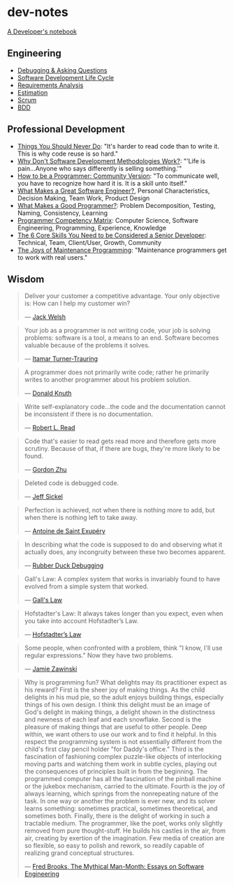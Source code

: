 # dev-notes

[A Developer's notebook](http://alexkrupp.typepad.com/sensemaking/2012/09/program-above-and-beyond-your-actual-ability-by-using-freemind.html)

## Engineering

* [Debugging & Asking Questions](Engineering/debugging.md)
* [Software Development Life Cycle](Engineering/SDLC.md)
* [Requirements Analysis](Engineering/requirements.md)
* [Estimation](Engineering/estimation.md)
* [Scrum](Engineering/scrum.md)
* [BDD](Engineering/BDD.md)

## Professional Development

* [Things You Should Never Do](https://www.joelonsoftware.com/2000/04/06/things-you-should-never-do-part-i/): "It's harder to read code than to write it. This is why code reuse is so hard."
* [Why Don't Software Development Methodologies Work?](http://typicalprogrammer.com/why-dont-software-development-methodologies-work): "'Life is pain...Anyone who says differently is selling something.'"
* [How to be a Programmer: Community Version](https://github.com/braydie/HowToBeAProgrammer): "To communicate well, you have to recognize how hard it is. It is a skill unto itself."
* [What Makes a Great Software Engineer?](https://faculty.washington.edu/ajko/papers/Li2015GreatEngineers.pdf), Personal Characteristics, Decision Making, Team Work, Product Design
* [What Makes a Good Programmer?](https://henrikwarne.com/2014/06/30/what-makes-a-good-programmer/): Problem Decomposition, Testing, Naming, Consistency, Learning
* [Programmer Competency Matrix](http://sijinjoseph.com/programmer-competency-matrix/): Computer Science, Software Engineering, Programming, Experience, Knowledge
* [The 6 Core Skills You Need to be Considered a Senior Developer](https://medium.com/zerotomastery/developers-edge-how-to-become-a-senior-developer-f1ec1738cf45): Technical, Team, Client/User, Growth, Community
* [The Joys of Maintenance Programming](http://typicalprogrammer.com/the-joys-of-maintenance-programming): "Maintenance programmers get to work with real users."

## Wisdom

> Deliver your customer a competitive advantage. Your only objective is: How can I help my customer win?
>
> &mdash; [Jack Welsh](https://www.google.com/search?hl=en&q=%22the+welch+way%22+podcast+businessweek&oq=%22the+welch+way%22+podcast+businessweek)

> Your job as a programmer is not writing code, your job is solving problems: software is a tool, a means to an end. Software becomes valuable because of the problems it solves.
>
> &mdash; [Itamar Turner-Trauring](https://codewithoutrules.com/2020/04/20/productivity-skills)

> A programmer does not primarily write code; rather he primarily writes to another programmer about his problem solution.
>
> &mdash; [Donald Knuth](http://archive.computerhistory.org/resources/text/Knuth_Don_X4100/PDF_index/k-9-pdf/k-9-u2769-1-Baker-What-Programmer-Does.pdf)

> Write self-explanatory code...the code and the documentation cannot be inconsistent if there is no documentation.
>
> &mdash; [Robert L. Read](https://github.com/braydie/HowToBeAProgrammer)

> Code that's easier to read gets read more and therefore gets more scrutiny. Because of that, if there are bugs, they're more likely to be found.
>
> &mdash; [Gordon Zhu](https://watchandcode.com/courses/77710/lectures/2001287)

> Deleted code is debugged code.
>
> &mdash; [Jeff Sickel](http://www.defprogramming.com/quotes-by/jeff-sickel)

> Perfection is achieved, not when there is nothing more to add, but when there is nothing left to take away.
>
> &mdash; [Antoine de Saint Exupéry](https://en.wikipedia.org/wiki/Antoine_de_Saint-Exup%C3%A9ry)

> In describing what the code is supposed to do and observing what it actually does, any incongruity between these two becomes apparent.
>
> &mdash; [Rubber Duck Debugging](https://en.wikipedia.org/wiki/Rubber_duck_debugging)

> Gall's Law: A complex system that works is invariably found to have evolved from a simple system that worked.
>
> &mdash; [Gall's Law](<https://en.wikipedia.org/wiki/John_Gall_(author)#Gall.27s_law>)

> Hofstadter's Law: It always takes longer than you expect, even when you take into account Hofstadter’s Law.
>
> &mdash; [Hofstadter’s Law](https://en.wikipedia.org/wiki/Hofstadter%27s_law)

> Some people, when confronted with a problem, think "I know, I'll use regular expressions." Now they have two problems.
>
> &mdash; [Jamie Zawinski](http://regex.info/blog/2006-09-15/247)

> Why is programming fun? What delights may its practitioner expect as his reward? First is the sheer joy of making things. As the child delights in his mud pie, so the adult enjoys building things, especially things of his own design. I think this delight must be an image of God's delight in making things, a delight shown in the distinctness and newness of each leaf and each snowflake. Second is the pleasure of making things that are useful to other people. Deep within, we want others to use our work and to find it helpful. In this respect the programming system is not essentially different from the child's first clay pencil holder "for Daddy's office." Third is the fascination of fashioning complex puzzle-like objects of interlocking moving parts and watching them work in subtle cycles, playing out the consequences of principles built in from the beginning. The programmed computer has all the fascination of the pinball machine or the jukebox mechanism, carried to the ultimate. Fourth is the joy of always learning, which springs from the nonrepeating nature of the task. In one way or another the problem is ever new, and its solver learns something: sometimes practical, sometimes theoretical, and sometimes both. Finally, there is the delight of working in such a tractable medium. The programmer, like the poet, works only slightly removed from pure thought-stuff. He builds his castles in the air, from air, creating by exertion of the imagination. Few media of creation are so flexible, so easy to polish and rework, so readily capable of realizing grand conceptual structures.
>
> &mdash; [Fred Brooks, The Mythical Man-Month: Essays on Software Engineering](https://en.wikipedia.org/wiki/The_Mythical_Man-Month)
